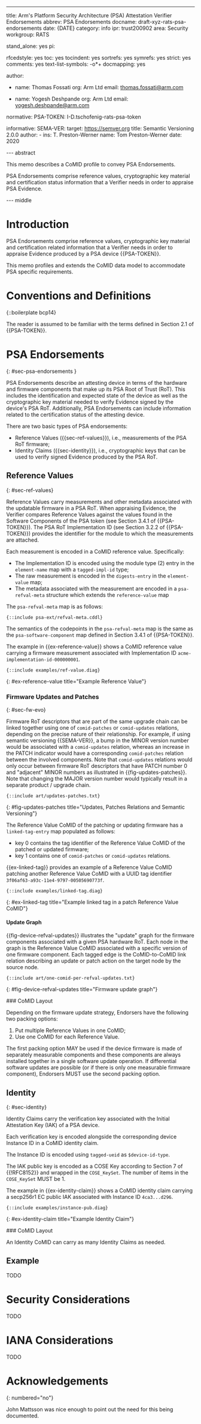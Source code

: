 ---
title: Arm's Platform Security Architecture (PSA) Attestation Verifier Endorsements
abbrev: PSA Endorsements
docname: draft-xyz-rats-psa-endorsements
date: {DATE}
category: info
ipr: trust200902
area: Security
workgroup: RATS

stand_alone: yes
pi:

  rfcedstyle: yes
  toc: yes
  tocindent: yes
  sortrefs: yes
  symrefs: yes
  strict: yes
  comments: yes
  text-list-symbols: -o*+
  docmapping: yes

author:

-
  name: Thomas Fossati
  org: Arm Ltd
  email: thomas.fossati@arm.com

-
  name: Yogesh Deshpande
  org: Arm Ltd
  email: yogesh.deshpande@arm.com

normative:
  PSA-TOKEN: I-D.tschofenig-rats-psa-token

informative:
  SEMA-VER:
   target: https://semver.org
   title: Semantic Versioning 2.0.0
   author:
     -
       ins: T. Preston-Werner
       name: Tom Preston-Werner
   date: 2020

--- abstract

This memo describes a CoMID profile to convey PSA Endorsements.

PSA Endorsements comprise reference values, cryptographic key material and
certification status information that a Verifier needs in order to appraise PSA
Evidence.

--- middle

# Introduction

PSA Endorsements comprise reference values, cryptographic key material and
certification related information that a Verifier needs in order to appraise
Evidence produced by a PSA device {{PSA-TOKEN}}.

This memo profiles and extends the CoMID data model to accommodate PSA specific
requirements.

# Conventions and Definitions

{::boilerplate bcp14}

The reader is assumed to be familiar with the terms defined in Section 2.1 of
{{PSA-TOKEN}}.

# PSA Endorsements
{: #sec-psa-endorsements }

PSA Endorsements describe an attesting device in terms of the hardware and
firmware components that make up its PSA Root of Trust (RoT).  This includes
the identification and expected state of the device as well as the
cryptographic key material needed to verify Evidence signed by the device's PSA
RoT.  Additionally, PSA Endorsements can include information related to the
certification status of the attesting device.

There are two basic types of PSA endorsements:

* Reference Values ({{sec-ref-values}}), i.e., measurements of the PSA RoT
  firmware;
* Identity Claims ({{sec-identity}}), i.e., cryptographic keys that can be used
  to verify signed Evidence produced by the PSA RoT.

## Reference Values
{: #sec-ref-values}

Reference Values carry measurements and other metadata associated with the
updatable firmware in a PSA RoT.  When appraising Evidence, the Verifier
compares Reference Values against the values found in the Software Components
of the PSA token (see Section 3.4.1 of {{PSA-TOKEN}}).  The PSA RoT
Implementation ID (see Section 3.2.2 of {{PSA-TOKEN}}) provides the identifier
for the module to which the measurements are attached.

Each measurement is encoded in a CoMID reference value.  Specifically:

* The Implementation ID is encoded using the module type (2) entry in the
  `element-name` map with a `tagged-impl-id` type;
* The raw measurement is encoded in the `digests-entry` in the `element-value`
  map;
* The metadata associated with the measurement are encoded in a
  `psa-refval-meta` structure which extends the `reference-value` map

The `psa-refval-meta` map is as follows:

~~~
{::include psa-ext/refval-meta.cddl}
~~~

The semantics of the codepoints in the `psa-refval-meta` map is the same as the
`psa-software-component` map defined in Section 3.4.1 of {{PSA-TOKEN}}.

The example in {{ex-reference-value}} shows a CoMID reference value carrying a
firmware measurement associated with Implementation ID
`acme-implementation-id-000000001`.

~~~
{::include examples/ref-value.diag}
~~~
{: #ex-reference-value title="Example Reference Value"}

### Firmware Updates and Patches
{: #sec-fw-evo}

Firmware RoT descriptors that are part of the same upgrade chain can be linked
together using one of `comid-patches` or `comid-updates` relations, depending on
the precise nature of their relationship.  For example, if using semantic
versioning {{SEMA-VER}}, a bump in the MINOR version number would be associated
with a `comid-updates` relation, whereas an increase in the PATCH indicator
would have a corresponding `comid-patches` relation between the involved
components.  Note that `comid-updates` relations would only occur between
firmware RoT descriptors that have PATCH number 0 and "adjacent" MINOR numbers
as illustrated in {{fig-updates-patches}}.  Note that changing the MAJOR
version number would typically result in a separate product / upgrade chain.

~~~ goat
{::include art/updates-patches.txt}
~~~
{: #fig-updates-patches title="Updates, Patches Relations and Semantic Versioning"}

The Reference Value CoMID of the patching or updating firmware has a
`linked-tag-entry` map populated as follows:

* key 0 contains the tag identifier of the Reference Value CoMID of the patched
  or updated firmware;
* key 1 contains one of `comid-patches` or `comid-updates` relations.

{{ex-linked-tag}} provides an example of a Reference Value CoMID patching
another Reference Value CoMID with a UUID tag identifier
`3f06af63-a93c-11e4-9797-00505690773f`.

~~~ goat
{::include examples/linked-tag.diag}
~~~
{: #ex-linked-tag title="Example linked tag in a patch Reference Value CoMID"}

#### Update Graph

{{fig-device-refval-updates}} illustrates the "update" graph for the firmware
components associated with a given PSA hardware RoT.  Each node in the graph is
the Reference Value CoMID associated with a specific version of one firmware
component. Each tagged edge is the CoMID-to-CoMID link relation describing an
update or patch action on the target node by the source node.

~~~ goat
{::include art/one-comid-per-refval-updates.txt}
~~~
{: #fig-device-refval-updates title="Firmware update graph"}

### CoMID Layout

Depending on the firmware update strategy, Endorsers have the following
two packing options:

1. Put multiple Reference Values in one CoMID;
2. Use one CoMID for each Reference Value.

The first packing option MAY be used if the device firmware is made of
separately measurable components and these components are always installed
together in a single software update operation.  If differential software
updates are possible (or if there is only one measurable firmware component),
Endorsers MUST use the second packing option.

## Identity
{: #sec-identity}

Identity Claims carry the verification key associated with the Initial
Attestation Key (IAK) of a PSA device.

Each verification key is encoded alongside the corresponding device Instance ID
in a CoMID identity claim.

The Instance ID is encoded using `tagged-ueid` as `$device-id-type`.

The IAK public key is encoded as a COSE Key according to Section 7 of
{{!RFC8152}} and wrapped in the `COSE_KeySet`.  The number of items in the
`COSE_KeySet` MUST be 1.

The example in {{ex-identity-claim}} shows a CoMID identity claim carrying a
secp256r1 EC public IAK associated with Instance ID `4ca3...d296`.

~~~
{::include examples/instance-pub.diag}
~~~
{: #ex-identity-claim title="Example Identity Claim"}

### CoMID Layout

An Identity CoMID can carry as many Identity Claims as needed.

## Example

TODO

# Security Considerations

TODO

# IANA Considerations

TODO

# Acknowledgements
{: numbered="no"}

John Mattsson was nice enough to point out the need for this being documented.
